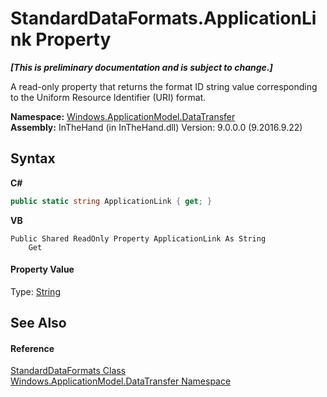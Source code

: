 # StandardDataFormats.ApplicationLink Property 
 _**\[This is preliminary documentation and is subject to change.\]**_

A read-only property that returns the format ID string value corresponding to the Uniform Resource Identifier (URI) format.

**Namespace:**&nbsp;<a href="N_Windows_ApplicationModel_DataTransfer">Windows.ApplicationModel.DataTransfer</a><br />**Assembly:**&nbsp;InTheHand (in InTheHand.dll) Version: 9.0.0.0 (9.2016.9.22)

## Syntax

**C#**<br />
``` C#
public static string ApplicationLink { get; }
```

**VB**<br />
``` VB
Public Shared ReadOnly Property ApplicationLink As String
	Get
```


#### Property Value
Type: <a href="http://msdn2.microsoft.com/en-us/library/s1wwdcbf" target="_blank">String</a>

## See Also


#### Reference
<a href="T_Windows_ApplicationModel_DataTransfer_StandardDataFormats">StandardDataFormats Class</a><br /><a href="N_Windows_ApplicationModel_DataTransfer">Windows.ApplicationModel.DataTransfer Namespace</a><br />